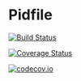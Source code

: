 # Pidfile

[![Build Status](https://travis-ci.org/vtjnash/Pidfile.jl.svg?branch=master)](https://travis-ci.org/vtjnash/Pidfile.jl)

[![Coverage Status](https://coveralls.io/repos/vtjnash/Pidfile.jl/badge.svg?branch=master&service=github)](https://coveralls.io/github/vtjnash/Pidfile.jl?branch=master)

[![codecov.io](http://codecov.io/github/vtjnash/Pidfile.jl/coverage.svg?branch=master)](http://codecov.io/github/vtjnash/Pidfile.jl?branch=master)
